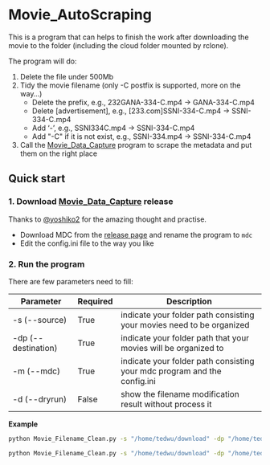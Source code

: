 # Movie_AutoScraping

This is a program that can helps to finish the work after downloading the movie to the folder (including the cloud folder mounted by rclone).

The program will do:

1. Delete the file under 500Mb
2. Tidy the movie filename (only -C postfix is supported, more on the way…)
   - Delete the prefix, e.g., 232GANA-334-C.mp4 -> GANA-334-C.mp4
   - Delete [advertisement], e.g., [233.com]SSNI-334-C.mp4 -> SSNI-334-C.mp4
   - Add ‘-’, e.g., SSNI334C.mp4 -> SSNI-334-C.mp4
   - Add "-C" if it is not exist, e.g., SSNI-334.mp4 -> SSNI-334-C.mp4
3. Call the [Movie_Data_Capture](https://github.com/yoshiko2/Movie_Data_Capture) program to scrape the metadata and put them on the right place

## Quick start

### 1. Download [Movie_Data_Capture](https://github.com/yoshiko2/Movie_Data_Capture) release

Thanks to [@yoshiko2](https://github.com/yoshiko2) for the amazing thought and practise. 

- Download MDC from the [release page]((https://github.com/yoshiko2/Movie_Data_Capture/releases)) and rename the program to `mdc`
- Edit the config.ini file to the way you like

### 2. Run the program

There are few parameters need to fill:

| Parameter             | Required | Description                                                  |
| --------------------- | -------- | ------------------------------------------------------------ |
| -s (\-\-source)       | True     | indicate your folder path consisting your movies need to be organized |
| -dp (\-\-destination) | True     | indicate your folder path that your movies will be organized to |
| -m (\-\-mdc)          | True     | indicate your folder path consisting your mdc program and the config.ini |
| -d (\-\-dryrun)       | False    | show the filename modification result without process it     |

**Example**

```bash
python Movie_Filename_Clean.py -s "/home/tedwu/download" -dp "/home/tedwu/movie" -m "/home/tedwu/program"
```

```bash
python Movie_Filename_Clean.py -s "/home/tedwu/download" -dp "/home/tedwu/movie" -m "/home/tedwu/program" -d
```

